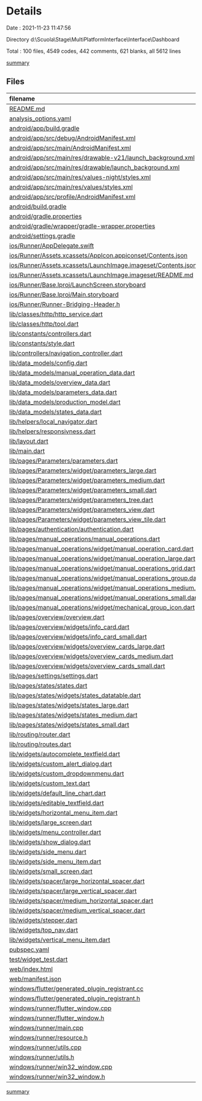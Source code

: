# Details

Date : 2021-11-23 11:47:56

Directory d:\Scuola\Stage\MultiPlatformInterface\Interface\Dashboard

Total : 100 files,  4549 codes, 442 comments, 621 blanks, all 5612 lines

[summary](results.md)

## Files
| filename | language | code | comment | blank | total |
| :--- | :--- | ---: | ---: | ---: | ---: |
| [README.md](/README.md) | Markdown | 10 | 0 | 7 | 17 |
| [analysis_options.yaml](/analysis_options.yaml) | YAML | 3 | 23 | 4 | 30 |
| [android/app/build.gradle](/android/app/build.gradle) | Groovy | 53 | 3 | 13 | 69 |
| [android/app/src/debug/AndroidManifest.xml](/android/app/src/debug/AndroidManifest.xml) | XML | 4 | 3 | 1 | 8 |
| [android/app/src/main/AndroidManifest.xml](/android/app/src/main/AndroidManifest.xml) | XML | 31 | 12 | 3 | 46 |
| [android/app/src/main/res/drawable-v21/launch_background.xml](/android/app/src/main/res/drawable-v21/launch_background.xml) | XML | 4 | 7 | 2 | 13 |
| [android/app/src/main/res/drawable/launch_background.xml](/android/app/src/main/res/drawable/launch_background.xml) | XML | 4 | 7 | 2 | 13 |
| [android/app/src/main/res/values-night/styles.xml](/android/app/src/main/res/values-night/styles.xml) | XML | 9 | 9 | 1 | 19 |
| [android/app/src/main/res/values/styles.xml](/android/app/src/main/res/values/styles.xml) | XML | 9 | 9 | 1 | 19 |
| [android/app/src/profile/AndroidManifest.xml](/android/app/src/profile/AndroidManifest.xml) | XML | 4 | 3 | 1 | 8 |
| [android/build.gradle](/android/build.gradle) | Groovy | 25 | 0 | 5 | 30 |
| [android/gradle.properties](/android/gradle.properties) | Properties | 3 | 0 | 1 | 4 |
| [android/gradle/wrapper/gradle-wrapper.properties](/android/gradle/wrapper/gradle-wrapper.properties) | Properties | 5 | 1 | 1 | 7 |
| [android/settings.gradle](/android/settings.gradle) | Groovy | 8 | 0 | 4 | 12 |
| [ios/Runner/AppDelegate.swift](/ios/Runner/AppDelegate.swift) | Swift | 12 | 0 | 2 | 14 |
| [ios/Runner/Assets.xcassets/AppIcon.appiconset/Contents.json](/ios/Runner/Assets.xcassets/AppIcon.appiconset/Contents.json) | JSON | 122 | 0 | 1 | 123 |
| [ios/Runner/Assets.xcassets/LaunchImage.imageset/Contents.json](/ios/Runner/Assets.xcassets/LaunchImage.imageset/Contents.json) | JSON | 23 | 0 | 1 | 24 |
| [ios/Runner/Assets.xcassets/LaunchImage.imageset/README.md](/ios/Runner/Assets.xcassets/LaunchImage.imageset/README.md) | Markdown | 3 | 0 | 2 | 5 |
| [ios/Runner/Base.lproj/LaunchScreen.storyboard](/ios/Runner/Base.lproj/LaunchScreen.storyboard) | XML | 36 | 1 | 1 | 38 |
| [ios/Runner/Base.lproj/Main.storyboard](/ios/Runner/Base.lproj/Main.storyboard) | XML | 25 | 1 | 1 | 27 |
| [ios/Runner/Runner-Bridging-Header.h](/ios/Runner/Runner-Bridging-Header.h) | C++ | 1 | 0 | 1 | 2 |
| [lib/classes/http/http_service.dart](/lib/classes/http/http_service.dart) | Dart | 75 | 15 | 13 | 103 |
| [lib/classes/http/tool.dart](/lib/classes/http/tool.dart) | Dart | 8 | 0 | 1 | 9 |
| [lib/constants/controllers.dart](/lib/constants/controllers.dart) | Dart | 4 | 0 | 3 | 7 |
| [lib/constants/style.dart](/lib/constants/style.dart) | Dart | 101 | 7 | 13 | 121 |
| [lib/controllers/navigation_controller.dart](/lib/controllers/navigation_controller.dart) | Dart | 10 | 0 | 4 | 14 |
| [lib/data_models/config.dart](/lib/data_models/config.dart) | Dart | 4 | 0 | 3 | 7 |
| [lib/data_models/manual_operation_data.dart](/lib/data_models/manual_operation_data.dart) | Dart | 59 | 0 | 17 | 76 |
| [lib/data_models/overview_data.dart](/lib/data_models/overview_data.dart) | Dart | 6 | 0 | 1 | 7 |
| [lib/data_models/parameters_data.dart](/lib/data_models/parameters_data.dart) | Dart | 71 | 0 | 22 | 93 |
| [lib/data_models/production_model.dart](/lib/data_models/production_model.dart) | Dart | 0 | 0 | 1 | 1 |
| [lib/data_models/states_data.dart](/lib/data_models/states_data.dart) | Dart | 37 | 2 | 7 | 46 |
| [lib/helpers/local_navigator.dart](/lib/helpers/local_navigator.dart) | Dart | 9 | 0 | 2 | 11 |
| [lib/helpers/responsivness.dart](/lib/helpers/responsivness.dart) | Dart | 49 | 1 | 9 | 59 |
| [lib/layout.dart](/lib/layout.dart) | Dart | 25 | 0 | 3 | 28 |
| [lib/main.dart](/lib/main.dart) | Dart | 37 | 0 | 4 | 41 |
| [lib/pages/Parameters/parameters.dart](/lib/pages/Parameters/parameters.dart) | Dart | 46 | 0 | 3 | 49 |
| [lib/pages/Parameters/widget/parameters_large.dart](/lib/pages/Parameters/widget/parameters_large.dart) | Dart | 9 | 0 | 3 | 12 |
| [lib/pages/Parameters/widget/parameters_medium.dart](/lib/pages/Parameters/widget/parameters_medium.dart) | Dart | 9 | 0 | 3 | 12 |
| [lib/pages/Parameters/widget/parameters_small.dart](/lib/pages/Parameters/widget/parameters_small.dart) | Dart | 8 | 0 | 4 | 12 |
| [lib/pages/Parameters/widget/parameters_tree.dart](/lib/pages/Parameters/widget/parameters_tree.dart) | Dart | 228 | 2 | 13 | 243 |
| [lib/pages/Parameters/widget/parameters_view.dart](/lib/pages/Parameters/widget/parameters_view.dart) | Dart | 109 | 0 | 10 | 119 |
| [lib/pages/Parameters/widget/parameters_view_tile.dart](/lib/pages/Parameters/widget/parameters_view_tile.dart) | Dart | 53 | 0 | 4 | 57 |
| [lib/pages/authentication/authentication.dart](/lib/pages/authentication/authentication.dart) | Dart | 29 | 0 | 3 | 32 |
| [lib/pages/manual_operations/manual_operations.dart](/lib/pages/manual_operations/manual_operations.dart) | Dart | 53 | 0 | 2 | 55 |
| [lib/pages/manual_operations/widget/manual_operation_card.dart](/lib/pages/manual_operations/widget/manual_operation_card.dart) | Dart | 97 | 0 | 5 | 102 |
| [lib/pages/manual_operations/widget/manual_operation_large.dart](/lib/pages/manual_operations/widget/manual_operation_large.dart) | Dart | 12 | 0 | 3 | 15 |
| [lib/pages/manual_operations/widget/manual_operations_grid.dart](/lib/pages/manual_operations/widget/manual_operations_grid.dart) | Dart | 79 | 4 | 8 | 91 |
| [lib/pages/manual_operations/widget/manual_operations_group.dart](/lib/pages/manual_operations/widget/manual_operations_group.dart) | Dart | 106 | 4 | 8 | 118 |
| [lib/pages/manual_operations/widget/manual_operations_medium.dart](/lib/pages/manual_operations/widget/manual_operations_medium.dart) | Dart | 11 | 0 | 3 | 14 |
| [lib/pages/manual_operations/widget/manual_operations_small.dart](/lib/pages/manual_operations/widget/manual_operations_small.dart) | Dart | 12 | 0 | 3 | 15 |
| [lib/pages/manual_operations/widget/mechanical_group_icon.dart](/lib/pages/manual_operations/widget/mechanical_group_icon.dart) | Dart | 102 | 1 | 4 | 107 |
| [lib/pages/overview/overview.dart](/lib/pages/overview/overview.dart) | Dart | 47 | 0 | 2 | 49 |
| [lib/pages/overview/widgets/info_card.dart](/lib/pages/overview/widgets/info_card.dart) | Dart | 48 | 0 | 4 | 52 |
| [lib/pages/overview/widgets/info_card_small.dart](/lib/pages/overview/widgets/info_card_small.dart) | Dart | 56 | 0 | 4 | 60 |
| [lib/pages/overview/widgets/overview_cards_large.dart](/lib/pages/overview/widgets/overview_cards_large.dart) | Dart | 141 | 2 | 9 | 152 |
| [lib/pages/overview/widgets/overview_cards_medium.dart](/lib/pages/overview/widgets/overview_cards_medium.dart) | Dart | 71 | 0 | 5 | 76 |
| [lib/pages/overview/widgets/overview_cards_small.dart](/lib/pages/overview/widgets/overview_cards_small.dart) | Dart | 64 | 0 | 4 | 68 |
| [lib/pages/settings/settings.dart](/lib/pages/settings/settings.dart) | Dart | 29 | 0 | 3 | 32 |
| [lib/pages/states/states.dart](/lib/pages/states/states.dart) | Dart | 47 | 4 | 3 | 54 |
| [lib/pages/states/widgets/states_datatable.dart](/lib/pages/states/widgets/states_datatable.dart) | Dart | 115 | 110 | 21 | 246 |
| [lib/pages/states/widgets/states_large.dart](/lib/pages/states/widgets/states_large.dart) | Dart | 166 | 13 | 11 | 190 |
| [lib/pages/states/widgets/states_medium.dart](/lib/pages/states/widgets/states_medium.dart) | Dart | 142 | 13 | 9 | 164 |
| [lib/pages/states/widgets/states_small.dart](/lib/pages/states/widgets/states_small.dart) | Dart | 49 | 0 | 3 | 52 |
| [lib/routing/router.dart](/lib/routing/router.dart) | Dart | 30 | 0 | 9 | 39 |
| [lib/routing/routes.dart](/lib/routing/routes.dart) | Dart | 14 | 0 | 4 | 18 |
| [lib/widgets/autocomplete_textfield.dart](/lib/widgets/autocomplete_textfield.dart) | Dart | 399 | 2 | 50 | 451 |
| [lib/widgets/custom_alert_dialog.dart](/lib/widgets/custom_alert_dialog.dart) | Dart | 44 | 0 | 9 | 53 |
| [lib/widgets/custom_dropdownmenu.dart](/lib/widgets/custom_dropdownmenu.dart) | Dart | 49 | 1 | 5 | 55 |
| [lib/widgets/custom_text.dart](/lib/widgets/custom_text.dart) | Dart | 18 | 0 | 4 | 22 |
| [lib/widgets/default_line_chart.dart](/lib/widgets/default_line_chart.dart) | Dart | 30 | 8 | 9 | 47 |
| [lib/widgets/editable_textfield.dart](/lib/widgets/editable_textfield.dart) | Dart | 48 | 0 | 5 | 53 |
| [lib/widgets/horizontal_menu_item.dart](/lib/widgets/horizontal_menu_item.dart) | Dart | 63 | 1 | 3 | 67 |
| [lib/widgets/large_screen.dart](/lib/widgets/large_screen.dart) | Dart | 18 | 0 | 4 | 22 |
| [lib/widgets/menu_controller.dart](/lib/widgets/menu_controller.dart) | Dart | 51 | 0 | 14 | 65 |
| [lib/widgets/show_dialog.dart](/lib/widgets/show_dialog.dart) | Dart | 2 | 0 | 2 | 4 |
| [lib/widgets/side_menu.dart](/lib/widgets/side_menu.dart) | Dart | 75 | 2 | 5 | 82 |
| [lib/widgets/side_menu_item.dart](/lib/widgets/side_menu_item.dart) | Dart | 24 | 0 | 3 | 27 |
| [lib/widgets/small_screen.dart](/lib/widgets/small_screen.dart) | Dart | 9 | 0 | 3 | 12 |
| [lib/widgets/spacer/large_horizontal_spacer.dart](/lib/widgets/spacer/large_horizontal_spacer.dart) | Dart | 9 | 1 | 2 | 12 |
| [lib/widgets/spacer/large_vertical_spacer.dart](/lib/widgets/spacer/large_vertical_spacer.dart) | Dart | 9 | 1 | 2 | 12 |
| [lib/widgets/spacer/medium_horizontal_spacer.dart](/lib/widgets/spacer/medium_horizontal_spacer.dart) | Dart | 9 | 1 | 2 | 12 |
| [lib/widgets/spacer/medium_vertical_spacer.dart](/lib/widgets/spacer/medium_vertical_spacer.dart) | Dart | 9 | 1 | 2 | 12 |
| [lib/widgets/stepper.dart](/lib/widgets/stepper.dart) | Dart | 94 | 1 | 4 | 99 |
| [lib/widgets/top_nav.dart](/lib/widgets/top_nav.dart) | Dart | 94 | 1 | 3 | 98 |
| [lib/widgets/vertical_menu_item.dart](/lib/widgets/vertical_menu_item.dart) | Dart | 62 | 0 | 3 | 65 |
| [pubspec.yaml](/pubspec.yaml) | YAML | 30 | 58 | 14 | 102 |
| [test/widget_test.dart](/test/widget_test.dart) | Dart | 14 | 10 | 7 | 31 |
| [web/index.html](/web/index.html) | HTML | 79 | 17 | 6 | 102 |
| [web/manifest.json](/web/manifest.json) | JSON | 35 | 0 | 1 | 36 |
| [windows/flutter/generated_plugin_registrant.cc](/windows/flutter/generated_plugin_registrant.cc) | C++ | 3 | 4 | 5 | 12 |
| [windows/flutter/generated_plugin_registrant.h](/windows/flutter/generated_plugin_registrant.h) | C++ | 5 | 5 | 6 | 16 |
| [windows/runner/flutter_window.cpp](/windows/runner/flutter_window.cpp) | C++ | 45 | 4 | 13 | 62 |
| [windows/runner/flutter_window.h](/windows/runner/flutter_window.h) | C++ | 20 | 5 | 9 | 34 |
| [windows/runner/main.cpp](/windows/runner/main.cpp) | C++ | 30 | 4 | 10 | 44 |
| [windows/runner/resource.h](/windows/runner/resource.h) | C++ | 9 | 6 | 2 | 17 |
| [windows/runner/utils.cpp](/windows/runner/utils.cpp) | C++ | 53 | 2 | 10 | 65 |
| [windows/runner/utils.h](/windows/runner/utils.h) | C++ | 8 | 6 | 6 | 20 |
| [windows/runner/win32_window.cpp](/windows/runner/win32_window.cpp) | C++ | 183 | 15 | 48 | 246 |
| [windows/runner/win32_window.h](/windows/runner/win32_window.h) | C++ | 48 | 29 | 22 | 99 |

[summary](results.md)